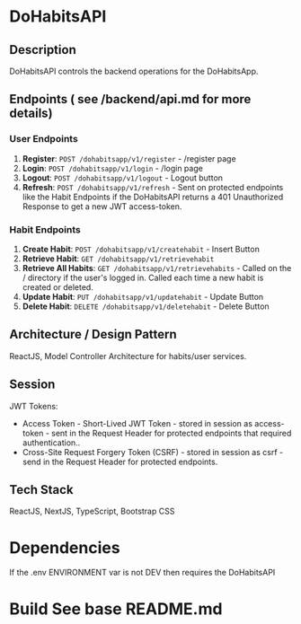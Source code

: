 # DoHabitsAPI

## Description
DoHabitsAPI controls the backend operations for the DoHabitsApp. 

## Endpoints ( see /backend/api.md for more details)
### User Endpoints
1. **Register**: `POST /dohabitsapp/v1/register` - /register page
2. **Login**: `POST /dohabitsapp/v1/login` - /login page
3. **Logout**: `POST /dohabitsapp/v1/logout` - Logout button
4. **Refresh**: `POST /dohabitsapp/v1/refresh` - Sent on protected endpoints like the Habit Endpoints if the DoHabitsAPI returns a 401 Unauthorized Response to get a new JWT access-token.

### Habit Endpoints
1. **Create Habit**: `POST /dohabitsapp/v1/createhabit` - Insert Button
2. **Retrieve Habit**: `GET /dohabitsapp/v1/retrievehabit`
3. **Retrieve All Habits**: `GET /dohabitsapp/v1/retrievehabits` - Called on the / directory if the user's logged in. Called each time a new habit is created or deleted.
4. **Update Habit**: `PUT /dohabitsapp/v1/updatehabit` - Update Button
5. **Delete Habit**: `DELETE /dohabitsapp/v1/deletehabit` - Delete Button

## Architecture / Design Pattern
ReactJS, Model Controller Architecture for habits/user services.

## Session
JWT Tokens:
- Access Token - Short-Lived JWT Token - stored in session as access-token - sent in the Request Header for protected endpoints that required authentication..
- Cross-Site Request Forgery Token (CSRF) - stored in session as csrf - send in the Request Header for protected endpoints.

## Tech Stack
ReactJS, NextJS, TypeScript, Bootstrap CSS

# Dependencies
If the .env ENVIRONMENT var is not DEV then requires the DoHabitsAPI

# Build See base README.md
